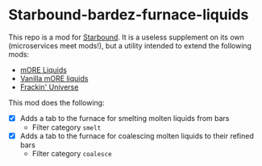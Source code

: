 # Starbound-bardez-furnace-liquids

This repo is a mod for [Starbound](https://playstarbound.com/). It is a useless supplement on its own (microservices meet mods!), but a utility intended to extend the following mods:
- [mORE Liquids](https://steamcommunity.com/sharedfiles/filedetails/?id=1318339314)
- [Vanilla mORE liquids](https://steamcommunity.com/sharedfiles/filedetails/?id=2892477151)
- [Frackin' Universe](https://steamcommunity.com/sharedfiles/filedetails/?id=729480149)

This mod does the following:
- [X] Adds a tab to the furnace for smelting molten liquids from bars
  - Filter category `smelt`
- [X] Adds a tab to the furnace for coalescing molten liquids to their refined bars
  - Filter category `coalesce`